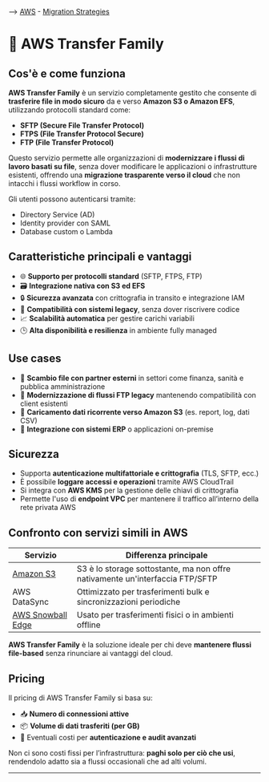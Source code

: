 --> [AWS](00-Intro/AWS.md)  -  [Migration Strategies](06-Cloud-Adoption-Framework-and-Migration-Strategies/AWS-Migration-Strategies.md)
# 🔁 AWS Transfer Family

## Cos'è e come funziona

**AWS Transfer Family** è un servizio completamente gestito che consente di **trasferire file in modo sicuro** da e verso **Amazon S3 o Amazon EFS**, utilizzando protocolli standard come:

- **SFTP (Secure File Transfer Protocol)**
- **FTPS (File Transfer Protocol Secure)**
- **FTP (File Transfer Protocol)**

Questo servizio permette alle organizzazioni di **modernizzare i flussi di lavoro basati su file**, senza dover modificare le applicazioni o infrastrutture esistenti, offrendo una **migrazione trasparente verso il cloud** che non intacchi i flussi workflow in corso.

Gli utenti possono autenticarsi tramite:
- Directory Service (AD)
- Identity provider con SAML
- Database custom o Lambda

## Caratteristiche principali e vantaggi

- 🌐 **Supporto per protocolli standard** (SFTP, FTPS, FTP)
- 🗃️ **Integrazione nativa con S3 ed EFS**
- 🔒 **Sicurezza avanzata** con crittografia in transito e integrazione IAM
- 🧩 **Compatibilità con sistemi legacy**, senza dover riscrivere codice
- 📈 **Scalabilità automatica** per gestire carichi variabili
- 🕒 **Alta disponibilità e resilienza** in ambiente fully managed

## Use cases

- 🏦 **Scambio file con partner esterni** in settori come finanza, sanità e pubblica amministrazione
- 🏢 **Modernizzazione di flussi FTP legacy** mantenendo compatibilità con client esistenti
- 📂 **Caricamento dati ricorrente verso Amazon S3** (es. report, log, dati CSV)
- 🔄 **Integrazione con sistemi ERP** o applicazioni on-premise

## Sicurezza

- Supporta **autenticazione multifattoriale e crittografia** (TLS, SFTP, ecc.)
- È possibile **loggare accessi e operazioni** tramite AWS CloudTrail
- Si integra con **AWS KMS** per la gestione delle chiavi di crittografia
- Permette l'uso di **endpoint VPC** per mantenere il traffico all’interno della rete privata AWS

## Confronto con servizi simili in AWS

| Servizio                      | Differenza principale                                                |
|------------------------------|----------------------------------------------------------------------|
| [Amazon S3](02-Storage-services/Amazon-S3.md)                    | S3 è lo storage sottostante, ma non offre nativamente un'interfaccia FTP/SFTP |
| AWS DataSync           | Ottimizzato per trasferimenti bulk e sincronizzazioni periodiche       |
| [AWS Snowball Edge](06-Cloud-Adoption-Framework-and-Migration-Strategies/AWS-Snowball-Edge.md)   | Usato per trasferimenti fisici o in ambienti offline                   |

**AWS Transfer Family** è la soluzione ideale per chi deve **mantenere flussi file-based** senza rinunciare ai vantaggi del cloud.

## Pricing

Il pricing di AWS Transfer Family si basa su:
- 📥 **Numero di connessioni attive**
- 📦 **Volume di dati trasferiti (per GB)**
- 🔐 Eventuali costi per **autenticazione e audit avanzati**

Non ci sono costi fissi per l’infrastruttura: **paghi solo per ciò che usi**, rendendolo adatto sia a flussi occasionali che ad alti volumi.

---
